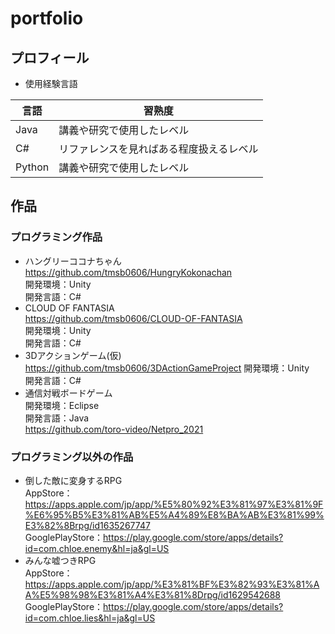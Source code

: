 # portfolio
## プロフィール
- 使用経験言語 <br>

| 言語 | 習熟度|
| ---- | ---- |
| Java | 講義や研究で使用したレベル |
| C# | リファレンスを見ればある程度扱えるレベル |
| Python | 講義や研究で使用したレベル |
## 作品
### プログラミング作品
- ハングリーココナちゃん <br>
https://github.com/tmsb0606/HungryKokonachan <br>
開発環境：Unity <br>
開発言語：C# <br>
- CLOUD OF FANTASIA <br>
https://github.com/tmsb0606/CLOUD-OF-FANTASIA <br>
開発環境：Unity <br>
開発言語：C# <br>
- 3Dアクションゲーム(仮) <br>
https://github.com/tmsb0606/3DActionGameProject
開発環境：Unity <br>
開発言語：C# <br>
- 通信対戦ボードゲーム <br>
開発環境：Eclipse <br>
開発言語：Java <br>
https://github.com/toro-video/Netpro_2021
### プログラミング以外の作品
- 倒した敵に変身するRPG <br>
AppStore：https://apps.apple.com/jp/app/%E5%80%92%E3%81%97%E3%81%9F%E6%95%B5%E3%81%AB%E5%A4%89%E8%BA%AB%E3%81%99%E3%82%8Brpg/id1635267747 <br>
GooglePlayStore：https://play.google.com/store/apps/details?id=com.chloe.enemy&hl=ja&gl=US <br>
- みんな嘘つきRPG <br>
AppStore：https://apps.apple.com/jp/app/%E3%81%BF%E3%82%93%E3%81%AA%E5%98%98%E3%81%A4%E3%81%8Drpg/id1629542688 <br>
GooglePlayStore：https://play.google.com/store/apps/details?id=com.chloe.lies&hl=ja&gl=US <br>

